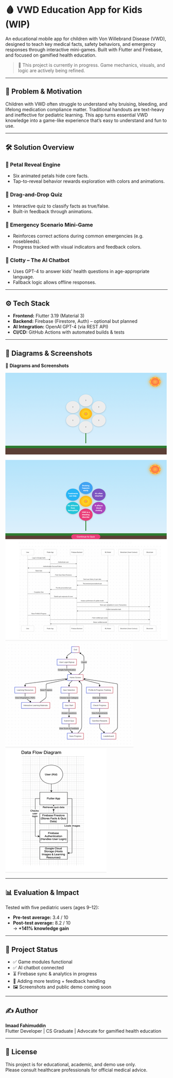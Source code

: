 # 🩸 VWD Education App for Kids (WIP)

An educational mobile app for children with Von Willebrand Disease (VWD), designed to teach key medical facts, safety behaviors, and emergency responses through interactive mini-games. Built with Flutter and Firebase, and focused on gamified health education.

> 🚧 This project is currently in progress. Game mechanics, visuals, and logic are actively being refined.

---

## 🎯 Problem & Motivation

Children with VWD often struggle to understand why bruising, bleeding, and lifelong medication compliance matter. Traditional handouts are text-heavy and ineffective for pediatric learning. This app turns essential VWD knowledge into a game-like experience that’s easy to understand and fun to use.

---

## 🛠️ Solution Overview

### 🧩 Petal Reveal Engine
- Six animated petals hide core facts.
- Tap-to-reveal behavior rewards exploration with colors and animations.

### 🧠 Drag-and-Drop Quiz
- Interactive quiz to classify facts as true/false.
- Built-in feedback through animations.

### 🚨 Emergency Scenario Mini-Game
- Reinforces correct actions during common emergencies (e.g. nosebleeds).
- Progress tracked with visual indicators and feedback colors.

### 🤖 Clotty – The AI Chatbot
- Uses GPT-4 to answer kids’ health questions in age-appropriate language.
- Fallback logic allows offline responses.

---

## ⚙️ Tech Stack

- **Frontend:** Flutter 3.19 (Material 3)
- **Backend:** Firebase (Firestore, Auth) – optional but planned
- **AI Integration:** OpenAI GPT-4 (via REST API)
- **CI/CD:** GitHub Actions with automated builds & tests

---

## 📐 Diagrams & Screenshots

📸 **Diagrams and Screenshots**    

![Data Flow 4](assets/DataFlow4.png)  
![Data Flow 3](assets/DataFlow3.png)  
![Data Flow 2](assets/DataFlow2.png)  
![Data Flow 1](assets/DataFlow.png)



---

## 📊 Evaluation & Impact

Tested with five pediatric users (ages 9–12):
- **Pre-test average:** 3.4 / 10
- **Post-test average:** 8.2 / 10  
→ **+141% knowledge gain**

---

## 🚀 Project Status

- ✅ Game modules functional
- ✅ AI chatbot connected
- ⏳ Firebase sync & analytics in progress
- 🧪 Adding more testing + feedback handling
- 🖼️ Screenshots and public demo coming soon

---

## ✍️ Author

**Imaad Fahimuddin**  
Flutter Developer | CS Graduate | Advocate for gamified health education

---

## 📜 License

This project is for educational, academic, and demo use only.  
Please consult healthcare professionals for official medical advice.
